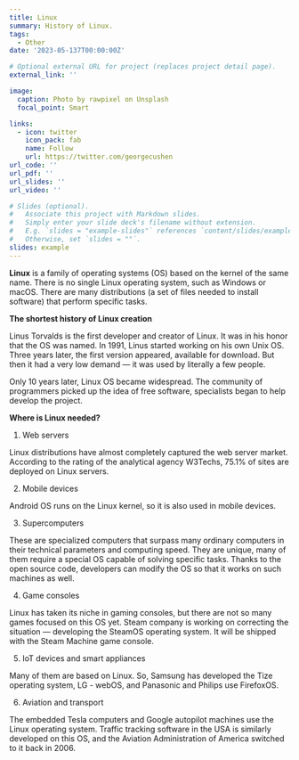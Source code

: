 ```yaml
---
title: Linux
summary: History of Linux.
tags:
  - Other
date: '2023-05-137T00:00:00Z'

# Optional external URL for project (replaces project detail page).
external_link: ''

image:
  caption: Photo by rawpixel on Unsplash
  focal_point: Smart

links:
  - icon: twitter
    icon_pack: fab
    name: Follow
    url: https://twitter.com/georgecushen
url_code: ''
url_pdf: ''
url_slides: ''
url_video: ''

# Slides (optional).
#   Associate this project with Markdown slides.
#   Simply enter your slide deck's filename without extension.
#   E.g. `slides = "example-slides"` references `content/slides/example-slides.md`.
#   Otherwise, set `slides = ""`.
slides: example
---
```



**Linux** is a family of operating systems (OS) based on the kernel of the same name. There is no single Linux operating system, such as Windows or macOS. There are many distributions (a set of files needed to install software) that perform specific tasks.

**The shortest history of Linux creation**

Linus Torvalds is the first developer and creator of Linux. It was in his honor that the OS was named. In 1991, Linus started working on his own Unix OS. Three years later, the first version appeared, available for download. But then it had a very low demand — it was used by literally a few people.

Only 10 years later, Linux OS became widespread. The community of programmers picked up the idea of free software, specialists began to help develop the project.

**Where is Linux needed?**

1. Web servers

Linux distributions have almost completely captured the web server market. According to the rating of the analytical agency W3Techs, 75.1% of sites are deployed on Linux servers.

2. Mobile devices

Android OS runs on the Linux kernel, so it is also used in mobile devices.

3. Supercomputers

These are specialized computers that surpass many ordinary computers in their technical parameters and computing speed. They are unique, many of them require a special OS capable of solving specific tasks. Thanks to the open source code, developers can modify the OS so that it works on such machines as well.

4. Game consoles

Linux has taken its niche in gaming consoles, but there are not so many games focused on this OS yet. Steam company is working on correcting the situation — developing the SteamOS operating system. It will be shipped with the Steam Machine game console.

5. IoT devices and smart appliances

Many of them are based on Linux. So, Samsung has developed the Tize operating system, LG - webOS, and Panasonic and Philips use FirefoxOS.

6. Aviation and transport

The embedded Tesla computers and Google autopilot machines use the Linux operating system. Traffic tracking software in the USA is similarly developed on this OS, and the Aviation Administration of America switched to it back in 2006.
